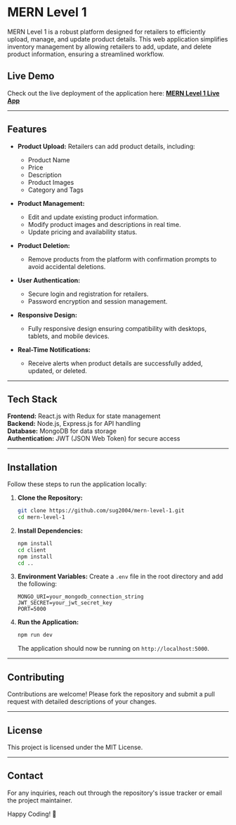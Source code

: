 # MERN Level 1

MERN Level 1 is a robust platform designed for retailers to efficiently upload, manage, and update product details. This web application simplifies inventory management by allowing retailers to add, update, and delete product information, ensuring a streamlined workflow.

## Live Demo
Check out the live deployment of the application here:
**[MERN Level 1 Live App](https://mern-level-1.onrender.com)**

---

## Features
- **Product Upload:** Retailers can add product details, including:
  - Product Name
  - Price
  - Description
  - Product Images
  - Category and Tags

- **Product Management:**
  - Edit and update existing product information.
  - Modify product images and descriptions in real time.
  - Update pricing and availability status.

- **Product Deletion:**
  - Remove products from the platform with confirmation prompts to avoid accidental deletions.

- **User Authentication:**
  - Secure login and registration for retailers.
  - Password encryption and session management.

- **Responsive Design:**
  - Fully responsive design ensuring compatibility with desktops, tablets, and mobile devices.

- **Real-Time Notifications:**
  - Receive alerts when product details are successfully added, updated, or deleted.

---

## Tech Stack
**Frontend:** React.js with Redux for state management  
**Backend:** Node.js, Express.js for API handling  
**Database:** MongoDB for data storage  
**Authentication:** JWT (JSON Web Token) for secure access

---

## Installation
Follow these steps to run the application locally:

1. **Clone the Repository:**
   ```bash
   git clone https://github.com/sug2004/mern-level-1.git
   cd mern-level-1
   ```

2. **Install Dependencies:**
   ```bash
   npm install
   cd client
   npm install
   cd ..
   ```

3. **Environment Variables:**
   Create a `.env` file in the root directory and add the following:
   ```env
   MONGO_URI=your_mongodb_connection_string
   JWT_SECRET=your_jwt_secret_key
   PORT=5000
   ```

4. **Run the Application:**
   ```bash
   npm run dev
   ```
   The application should now be running on `http://localhost:5000`.

---

## Contributing
Contributions are welcome! Please fork the repository and submit a pull request with detailed descriptions of your changes.

---

## License
This project is licensed under the MIT License.

---

## Contact
For any inquiries, reach out through the repository's issue tracker or email the project maintainer.

Happy Coding! 🚀

